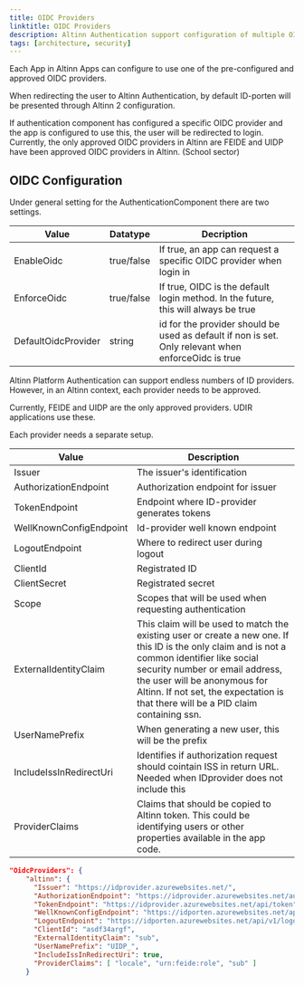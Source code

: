 ```yaml
---
title: OIDC Providers
linktitle: OIDC Providers
description: Altinn Authentication support configuration of multiple OIDC Providers
tags: [architecture, security]
---
```


Each App in Altinn Apps can configure to use one of the pre-configured and approved OIDC providers.

When redirecting the user to Altinn Authentication, by default ID-porten will be presented through Altinn 2 configuration.

If authentication component has configured a specific OIDC provider and the app is configured to use this, the user will be redirected to login.
Currently, the only approved OIDC providers in Altinn are  FEIDE and UIDP have been approved OIDC providers in Altinn. (School sector)

## OIDC Configuration

Under general setting for the AuthenticationComponent there are two settings.

| Value | Datatype | Decription |
|-----|-------|-------|
| EnableOidc | true/false   | If true, an app can request a specific OIDC provider when login in |
| EnforceOidc | true/false | If true, OIDC is the default login method. In the future, this will always be true |
| DefaultOidcProvider | string | id for the provider should be used as default if non is set. Only relevant when enforceOidc is true | 

Altinn Platform Authentication can support endless numbers of ID providers. However, in an Altinn context, each provider needs to be approved.

Currently, FEIDE and UIDP are the only approved providers. UDIR applications use these.

Each provider needs a separate setup. 

| Value  | Description
|----|------|
|Issuer| The issuer's identification |
| AuthorizationEndpoint | Authorization endpoint for issuer |
| TokenEndpoint | Endpoint where ID-provider generates tokens  |
| WellKnownConfigEndpoint| Id-provider well known endpoint  |
| LogoutEndpoint | Where to redirect user during logout  |
| ClientId| Registrated ID |
| ClientSecret | Registrated secret |
| Scope | Scopes that will be used when requesting authentication | 
| ExternalIdentityClaim    | This claim will be used to match the existing user or create a new one. If this ID is the only claim and is not a common identifier like social security number or email address, the user will be anonymous for Altinn. If not set, the expectation is that there will be a PID claim containing ssn.  |
| UserNamePrefix  |  When generating a new user, this will be the prefix |
| IncludeIssInRedirectUri  | Identifies if authorization request should cointain ISS in return URL. Needed when IDprovider does not include this |
| ProviderClaims | Claims that should be copied to Altinn token. This could be identifying users or other properties available in the app code. | 

```json
"OidcProviders": {
    "altinn": {
      "Issuer": "https://idprovider.azurewebsites.net/",
      "AuthorizationEndpoint": "https://idprovider.azurewebsites.net/authorize",
      "TokenEndpoint": "https://idprovider.azurewebsites.net/api/token",
      "WellKnownConfigEndpoint": "https://idporten.azurewebsites.net/api/v1/openid/.well-known/openid-configuration",
      "LogoutEndpoint": "https://idporten.azurewebsites.net/api/v1/logout",
      "ClientId": "asdf34argf",
      "ExternalIdentityClaim": "sub",
      "UserNamePrefix": "UIDP_",
      "IncludeIssInRedirectUri": true,
      "ProviderClaims": [ "locale", "urn:feide:role", "sub" ]
    }
```

